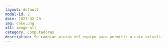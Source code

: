 ```yaml
---
layout: default
modal-id: 2
date: 2023-02-20
img: cake.png
alt: image-alt
category: Computadoras
description: Se cambian piezas del equipo para permitir a este actualizarse a los nuevos tiempos, no importa cual componente sea, Disco Duro, Tarjeta de Video, Procesador, entre otros, se hace el reemplazo de este y asi poder potenciar la computadora al maximo posible
---
```

